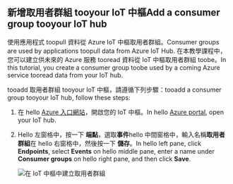 ## <a name="add-a-consumer-group-tooyour-iot-hub"></a><span data-ttu-id="382ff-101">新增取用者群組 tooyour IoT 中樞</span><span class="sxs-lookup"><span data-stu-id="382ff-101">Add a consumer group tooyour IoT hub</span></span>

<span data-ttu-id="382ff-102">使用應用程式 toopull 資料從 Azure IoT 中樞取用者群組。</span><span class="sxs-lookup"><span data-stu-id="382ff-102">Consumer groups are used by applications toopull data from Azure IoT Hub.</span></span> <span data-ttu-id="382ff-103">在本教學課程中，您可以建立供未來的 Azure 服務 tooread 資料從 IoT 中樞取用者群組 toobe。</span><span class="sxs-lookup"><span data-stu-id="382ff-103">In this tutorial, you create a consumer group toobe used by a coming Azure service tooread data from your IoT hub.</span></span>

<span data-ttu-id="382ff-104">tooadd 取用者群組 tooyour IoT 中樞，請遵循下列步驟：</span><span class="sxs-lookup"><span data-stu-id="382ff-104">tooadd a consumer group tooyour IoT hub, follow these steps:</span></span>

1. <span data-ttu-id="382ff-105">在 hello [Azure 入口網站](https://ms.portal.azure.com/)，開啟您的 IoT 中樞。</span><span class="sxs-lookup"><span data-stu-id="382ff-105">In hello [Azure portal](https://ms.portal.azure.com/), open your IoT hub.</span></span>
2. <span data-ttu-id="382ff-106">Hello 左窗格中，按一下 **端點**，選取**事件**hello 中間窗格中，輸入名稱**取用者群組**在 hello 右窗格中，然後按一下 **儲存**。</span><span class="sxs-lookup"><span data-stu-id="382ff-106">In hello left pane, click **Endpoints**, select **Events** on hello middle pane, enter a name under **Consumer groups** on hello right pane, and then click **Save**.</span></span>

   ![在 IoT 中樞中建立取用者群組](../articles/iot-hub/media/iot-hub-create-consumer-group/1_iot-hub-create-consumer-group-azure.png)